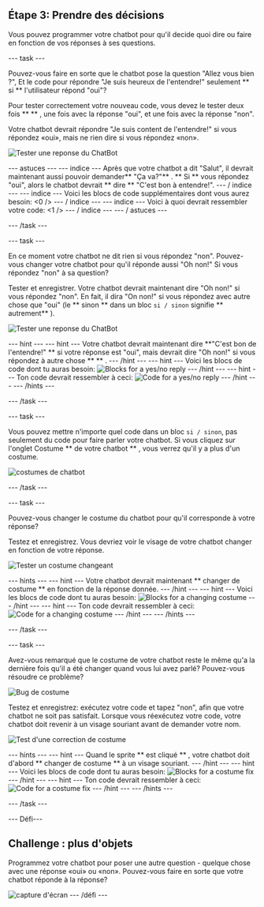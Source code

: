 ## Étape 3: Prendre des décisions

Vous pouvez programmer votre chatbot pour qu'il decide quoi dire ou faire en fonction de vos réponses à ses questions.

\--- task \---

Pouvez-vous faire en sorte que le chatbot pose la question "Allez vous bien ?", Et le code pour répondre "Je suis heureux de l'entendre!" seulement ** si ** l'utilisateur répond "oui"?

Pour tester correctement votre nouveau code, vous devez le tester deux fois ** ** , une fois avec la réponse "oui", et une fois avec la réponse "non".

Votre chatbot devrait répondre "Je suis content de l'entendre!" si vous répondez «oui», mais ne rien dire si vous répondez «non».

![Tester une reponse du ChatBot](images/chatbot-if-test.png)

\--- astuces \--- \--- indice \--- Après que votre chatbot a dit "Salut", il devrait maintenant aussi pouvoir demander** "Ça va?"** . ** Si ** vous répondez "oui", alors le chatbot devrait ** dire ** "C'est bon à entendre!". \--- / indice \--- \--- indice \--- Voici les blocs de code supplémentaires dont vous aurez besoin: <0 /> \--- / indice \--- \--- indice \--- Voici à quoi devrait ressembler votre code: <1 /> \--- / indice \--- \--- / astuces \---

\--- /task \---

\--- task \---

En ce moment votre chatbot ne dit rien si vous répondez "non". Pouvez-vous changer votre chatbot pour qu'il réponde aussi "Oh non!" Si vous répondez "non" à sa question?

Tester et enregistrer. Votre chatbot devrait maintenant dire "Oh non!" si vous répondez "non". En fait, il dira "On non!" si vous répondez avec autre chose que "oui" (le ** sinon ** dans un bloc ` si / sinon ` signifie ** autrement** ).

![Tester une reponse du ChatBot](images/chatbot-if-else-test.png)

\--- hint \--- \--- hint \--- Votre chatbot devrait maintenant dire **"C'est bon de l'entendre!" ** si votre réponse est "oui", mais devrait dire "Oh non!" si vous répondez à autre chose ** ** . \--- /hint \--- \--- hint \--- Voici les blocs de code dont tu auras besoin: ![Blocks for a yes/no reply](images/chatbot-if-else-blocks.png) \--- /hint \--- \--- hint \--- Ton code devrait ressembler à ceci: ![Code for a yes/no reply](images/chatbot-if-else-code.png) \--- /hint \--- \--- /hints \---

\--- /task \---

\--- task \---

Vous pouvez mettre n'importe quel code dans un bloc ` si / sinon `, pas seulement du code pour faire parler votre chatbot. Si vous cliquez sur l'onglet Costume ** de votre chatbot ** , vous verrez qu'il y a plus d'un costume.

![costumes de chatbot](images/chatbot-costume-view.png)

\--- /task \---

\--- task \---

Pouvez-vous changer le costume du chatbot pour qu'il corresponde à votre réponse?

Testez et enregistrez. Vous devriez voir le visage de votre chatbot changer en fonction de votre réponse.

![Tester un costume changeant](images/chatbot-costume-test.png)

\--- hints \--- \--- hint \--- Votre chatbot devrait maintenant ** changer de costume ** en fonction de la réponse donnée. \--- /hint \--- \--- hint \--- Voici les blocs de code dont tu auras besoin: ![Blocks for a changing costume](images/chatbot-costume-blocks.png) \--- /hint \--- \--- hint \--- Ton code devrait ressembler à ceci: ![Code for a changing costume](images/chatbot-costume-code.png) \--- /hint \--- \--- /hints \---

\--- /task \---

\--- task \---

Avez-vous remarqué que le costume de votre chatbot reste le même qu'a la dernière fois qu'il a été changer quand vous lui avez parlé? Pouvez-vous résoudre ce problème?

![Bug de costume
](images/chatbot-costume-bug-test.png)

Testez et enregistrez: exécutez votre code et tapez "non", afin que votre chatbot ne soit pas satisfait. Lorsque vous réexécutez votre code, votre chatbot doit revenir à un visage souriant avant de demander votre nom.

![Test d'une correction de costume](images/chatbot-costume-fix-test.png)

\--- hints \--- \--- hint \--- Quand le sprite ** est cliqué ** , votre chatbot doit d'abord ** changer de costume ** à un visage souriant. \--- /hint \--- \--- hint \--- Voici les blocs de code dont tu auras besoin: ![Blocks for a costume fix](images/chatbot-costume-fix-blocks.png) \--- /hint \--- \--- hint \--- Ton code devrait ressembler à ceci: ![Code for a costume fix](images/chatbot-costume-fix-code.png) \--- /hint \--- \--- /hints \---

\--- /task \---

\--- Défi\---

## Challenge : plus d'objets

Programmez votre chatbot pour poser une autre question - quelque chose avec une réponse «oui» ou «non». Pouvez-vous faire en sorte que votre chatbot réponde à la réponse?

![capture d'écran](images/chatbot-joke.png) \--- /défi \---